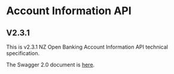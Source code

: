# Account Information API

## V2.3.1

This is v2.3.1 NZ Open Banking Account Information API technical specification.

The Swagger 2.0 document is [here](account-info-nz-swagger.yaml).
